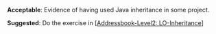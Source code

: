 <panel type="danger" header="`W5.3a` Can explain the meaning of inheritance :star:" expanded no-close>
  <include src="../../book/oopDesign/inheritance/what/full.md" boilerplate />

<!-- TODO: add evidence -->

</panel>

<!-- ==================================================================================================== -->

<panel type="danger" header="`W5.3b` Can implement inheritance :star:" expanded no-close>
  <include src="../../book/oopImplementation/inheritance/full.md" boilerplate />
  <panel header="{{glyphicon_folder_close}} Evidence" expanded>

**Acceptable**: Evidence of having used Java inheritance in some project.

**Suggested**: Do the exercise in [[Addressbook-Level2: LO-Inheritance]({{module_org}}/addressbook-level2/blob/master/doc/LearningOutcomes.md#use-inheritance-to-achieve-code-reuse-lo-inheritance)]

<include src="submission.md" />

  </panel>
</panel>
